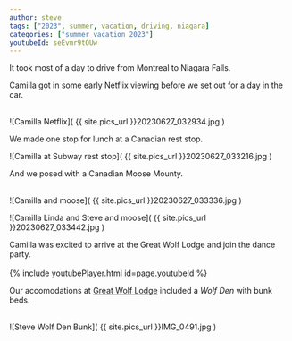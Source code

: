 ```yaml
---
author: steve
tags: ["2023", summer, vacation, driving, niagara]
categories: ["summer vacation 2023"]
youtubeId: seEvmr9tOUw
---
```

It took most of a day to drive from Montreal to Niagara Falls.  

Camilla got in some early Netflix viewing before we set out for a day in the car.  
<br/>

![Camilla Netflix]( {{ site.pics_url }}20230627_032934.jpg )
<br/>

We made one stop for lunch at a Canadian rest stop.
<br/>

![Camilla at Subway rest stop]( {{ site.pics_url }}20230627_033216.jpg )
<br/>

And we posed with a Canadian Moose Mounty.  
<br/>

![Camilla and moose]( {{ site.pics_url }}20230627_033336.jpg )
<br/>

![Camilla Linda and Steve and moose]( {{ site.pics_url }}20230627_033442.jpg )
<br/>

Camilla was excited to arrive at the Great Wolf Lodge and join the dance party.  
<br/>
{% include youtubePlayer.html id=page.youtubeId %}
<br/>

Our accomodations at [Great Wolf Lodge](https://www.greatwolf.com/) included a *Wolf Den* with bunk beds.  
<br/>

![Steve Wolf Den Bunk]( {{ site.pics_url }}IMG_0491.jpg )
<br/>
